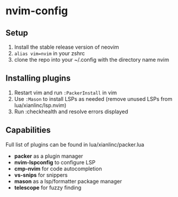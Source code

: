 # nvim-config

## Setup
1. Install the stable release version of neovim
2. `alias vim=nvim` in your zshrc
3. clone the repo into your ~/.config with the directory name nvim

## Installing plugins
1. Restart vim and run `:PackerInstall` in vim
2. Use `:Mason` to install LSPs as needed (remove unused LSPs from lua/xianlinc/lsp.nvim)
3. Run :checkhealth and resolve errors displayed

## Capabilities
Full list of plugins can be found in lua/xianlinc/packer.lua
- **packer** as a plugin manager
- **nvim-lspconfig** to configure LSP
- **cmp-nvim** for code autocompletion
- **vs-snips** for snippers
- **mason** as a lsp/formatter package manager
- **telescope** for fuzzy finding
